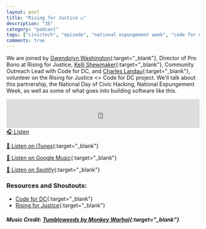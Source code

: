 ```yaml
---
layout: post
title: "Rising for Justice ⚖️"
description: "36"
category: "podcast"
tags: ["civictech", "episode", "national expungement week", "code for dc", "justice"]
comments: true
---
```


We are joined by [Gwendolyn Washington](https://www.linkedin.com/in/gwendolyn-mcdowell-washington-906b9744/){:target="_blank"}, Director of Pro Bono at Rising for Justice, [Kelli Shewmaker](https://www.linkedin.com/in/kelshew/){:target="_blank"}, Community Outreach Lead with Code for DC, and [Charles Landau](https://www.linkedin.com/in/charlesdlandau/){:target="_blank"}, volunteer on the Rising for Justice <> Code for DC project. We'll talk about this partnership, the National Day of Civic Hacking, National Expungement Week, as well as some of what goes into building software like this. 

<iframe width="100%" height="75" scrolling="no" frameborder="no" allow="autoplay" src="https://w.soundcloud.com/player/?url=https%3A//api.soundcloud.com/tracks/708580876%3Fsecret_token%3Ds-veTWl&color=%23ff5500&auto_play=false&hide_related=false&show_comments=true&show_user=true&show_reposts=false&show_teaser=true&visual=true"></iframe>
<a href="https://soundcloud.com/user-227289754/36-rising-for-justice" target="_blank">🎧 Listen</a>

[📱 Listen on iTunes](https://itunes.apple.com/us/podcast/civic-tech-chat/id1350640468?mt=2){:target="_blank"}

[📱 Listen on Google Music](https://play.google.com/music/listen?u=0#/ps/I2inksjzzzmbxhg5wbojr624doa){:target="_blank"}

[📱 Listen on Spotify](https://open.spotify.com/show/1kbwPAi4thGOU43xFkehgT){:target="_blank"}

### Resources and Shoutouts:
- [Code for DC](https://codefordc.org/){:target="_blank"}
- [Rising for Justice](https://risingforjustice.org/){:target="_blank"}


##### Music Credit: [Tumbleweeds by Monkey Warhol](http://freemusicarchive.org/music/Monkey_Warhol/Lonely_Hearts_Challenge/Monkey_Warhol_-_Tumbleweeds){:target="_blank"}
